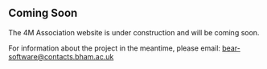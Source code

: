 ## Coming Soon

The 4M Association website is under construction and will be coming soon.

For information about the project in the meantime, please email: <a href="bear-software@contacts.bham.ac.uk">bear-software@contacts.bham.ac.uk</a>
